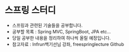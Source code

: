 # 스프링 스터디

- 스프링과 관련된 기술들을 공부합니다.
- 공부할 목록 : Spring MVC, SpringBoot, JPA etc...
- 당일 공부한 내용을 정리하여 하나씩 올릴 예정입니다.
- 참고자료 : Infrun백기선님 강좌, freespringlecture Github